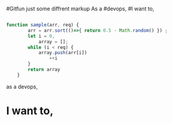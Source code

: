 #Gitfun
 just some diffrent markup
 As a
 #devops, 
#I want to,
```Javascript

function sample(arr, req) {
        arr = arr.sort(()=>{ return 0.5 - Math.random() }) ;
        let i = 0,
            array = [];
        while (i < req) {
            array.push(arr[i])
                ++i
        }
        return array
    }
```
 as a devops,
# I want to, 
```java

```
